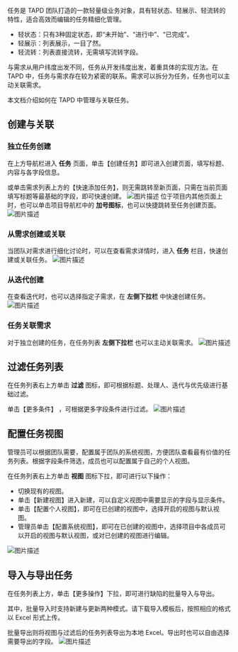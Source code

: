 任务是 TAPD 团队打造的一款轻量级业务对象，具有轻状态、轻展示、轻流转的特性，适合高效而编辑的任务精细化管理。

- 轻状态：只有3种固定状态，即“未开始”、“进行中”、“已完成”。
- 轻展示：列表展示，一目了然。
- 轻流转：列表直接流转，无需填写流转字段。

与需求从用户纬度出发不同，任务从开发纬度出发，着重具体的实现方法。在 TAPD 中，任务与需求存在较为紧密的联系。需求可以拆分为任务，任务也可以主动关联需求。

本文档介绍如何在 TAPD 中管理与关联任务。

 

## 创建与关联

### 独立任务创建

在上方导航栏进入 **任务** 页面，单击【创建任务】即可进入创建页面，填写标题、内容与各字段信息。

或单击需求列表上方的【快速添加任务】，则无需跳转至新页面，只需在当前页面填写标题等最基础的字段，即可快速创建。
![图片描述](https://main.qcloudimg.com/raw/91ccb887f4d05f09c508a2c638153fdd.png)
位于项目内其他页面上时，也可以单击项目导航栏中的 **加号图标**，也可以快捷跳转至任务创建页面。
![图片描述](https://main.qcloudimg.com/raw/3b858fffa58aef930959f544dedf8734.png)

 

### 从需求创建或关联

当团队对需求进行细化讨论时，可以在查看需求详情时，进入 **任务** 栏目，快速创建或关联任务。
![图片描述](https://main.qcloudimg.com/raw/b8f80464e7fba226df122cced20a7e84.png)

 

### 从迭代创建

在查看迭代时，也可以选择指定子需求，在 **左侧下拉栏** 中快速创建任务。
![图片描述](https://main.qcloudimg.com/raw/ffaac0b0d2ea3a245ddf3b714f59ec68.png)

 

### 任务关联需求

对于独立创建的任务，在任务列表 **左侧下拉栏** 也可以主动关联需求。
![图片描述](https://main.qcloudimg.com/raw/d4c97ba195d6e48d8fc46863a3476182.png)

 

## 过滤任务列表

在任务列表右上方单击 **过滤** 图标，即可根据标题、处理人、迭代与优先级进行基础过滤。

单击【更多条件】 ，可根据更多字段条件进行过滤。
![图片描述](https://main.qcloudimg.com/raw/f14bf53418c89f77e6ec92f51500d3d4.png)

 

## 配置任务视图

管理员可以根据团队需要，配置属于团队的系统视图，方便团队查看最有价值的任务列表。根据字段条件筛选，成员也可以配置属于自己的个人视图。

在任务列表右上方单击 **视图** 图标下拉，即可进行以下操作：

- 切换现有的视图。
- 单击【新建视图】进入新建，可以自定义视图中需要显示的字段与显示条件。
- 单击【配置个人视图】，即可在已创建的视图中，选择开启的视图与默认视图。
- 管理员单击【配置系统视图】，即可在已创建的视图中，选择项目中各成员可以开启的视图与默认视图，或对已创建的视图进行编辑。

![图片描述](https://main.qcloudimg.com/raw/ad7a88cd11639225f1857024b4b1173a.png)

   

  

## 导入与导出任务

在任务列表上方，单击【更多操作】下拉，即可进行缺陷的批量导入与导出。

其中，批量导入时支持新建与更新两种模式。请下载导入模板后，按照相应的格式以 Excel 形式上传。

批量导出则将视图与过滤后的任务列表导出为本地 Excel。导出时也可以自由选择需要导出的字段。
![图片描述](https://main.qcloudimg.com/raw/ca71e46792a09a77979ac730c6f84c4f.png)
